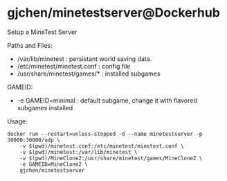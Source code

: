 # gjchen/minetestserver@Dockerhub
Setup a MineTest Server

Paths and Files:
* /var/lib/minetest : persistant world saving data.
* /etc/minetest/minetest.conf : config file
* /usr/share/minetest/games/* : installed subgames

GAMEID:
* -e GAMEID=minimal : default subgame, change it with flavored subgames installed

Usage:
```
docker run --restart=unless-stopped -d --name minetestserver -p 30000:30000/udp \
    -v $(pwd)/minetest.conf:/etc/minetest/minetest.conf \
    -v $(pwd)/minetest:/var/lib/minetest \
    -v $(pwd)/MineClone2:/usr/share/minetest/games/MineClone2 \
    -e GAMEID=MineClone2 \
    gjchen/minetestserver

```
